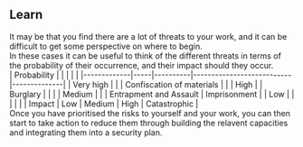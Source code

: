 ## Learn


It may be that you find there are a lot of threats to your work, and it can be difficult to get some perspective on where to begin.
<br>
In these cases it can be useful to think of the different threats in terms of the probability of their occurrence, and their impact should they occur.
<br>
| Probability |     |          |                           |              |
|-------------|-----|----------|---------------------------|--------------|
| Very high   |     |          | Confiscation of materials |              |
| High        |     | Burglary |                           |              |
| Medium      |     |          | Entrapment and Assault    | Imprisonment |
| Low         |     |          |                           |              |
| Impact      | Low | Medium   | High                      | Catastrophic |
<br>
Once you have prioritised the risks to yourself and your work, you can then start to take action to reduce them through building the relavent capacities and integrating them into a security plan.

